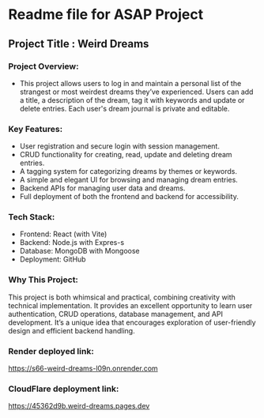 # Readme file for ASAP Project
## Project Title : Weird Dreams

### Project Overview:
- This project allows users to log in and maintain a personal list of the strangest or most weirdest dreams they’ve experienced. Users can add a title, a description of the dream, tag it with keywords and update or delete entries. Each user's dream journal is private and editable.

### Key Features:
- User registration and secure login with session management.
- CRUD functionality for creating, read, update and deleting dream entries.
- A tagging system for categorizing dreams by themes or keywords.
- A simple and elegant UI for browsing and managing dream entries.
- Backend APIs for managing user data and dreams.
- Full deployment of both the frontend and backend for accessibility.
### Tech Stack:
- Frontend: React (with Vite)
- Backend: Node.js with Expres-s
- Database: MongoDB with Mongoose
- Deployment: GitHub
### Why This Project:
This project is both whimsical and practical, combining creativity with technical implementation. It provides an excellent opportunity to learn user authentication, CRUD operations, database management, and API development. It’s a unique idea that encourages exploration of user-friendly design and efficient backend handling.

### Render deployed link:
https://s66-weird-dreams-l09n.onrender.com

### CloudFlare deployment link:
https://45362d9b.weird-dreams.pages.dev
